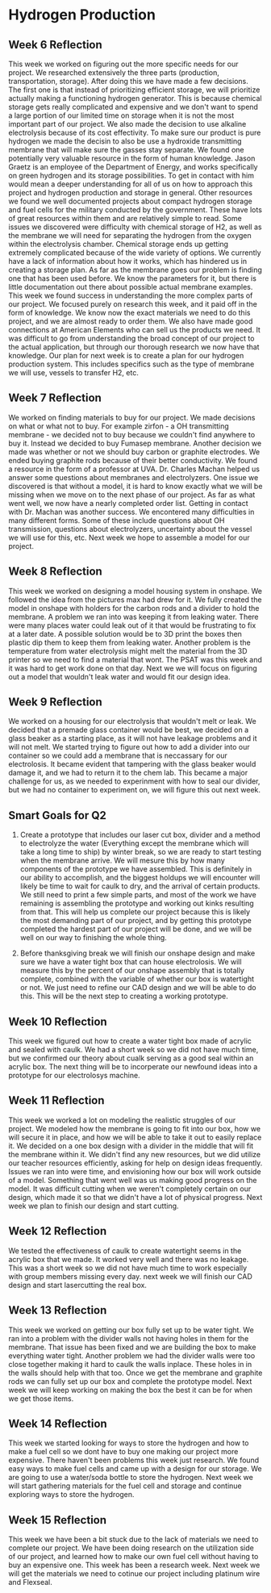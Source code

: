 # Hydrogen Production

## Week 6 Reflection
This week we worked on figuring out the more specific needs for our project. We researched extensively the three parts (production, transportation, storage). After doing this we have made a few decisions. The first one is that instead of prioritizing efficient storage, we will prioritize actually making a functioning hydrogen generator. This is because chemical storage gets really complicated and expensive and we don't want to spend a large portion of our limited time on storage when it is not the most important part of our project. We also made the decision to use alkaline electrolysis because of its cost effectivity. To make sure our product is pure hydrogen we made the decisin to also be use a hydroxide transmitting membrane that will make sure the gasses stay separate. We found one potentially very valuable resource in the form of human knowledge. Jason Graetz is an employee of the Department of Energy, and works specifically on green hydrogen and its storage possibilities. To get in contact with him would mean a deeper understanding for all of us on how to approach this project and hydrogen production and storage in general. Other resources we found we well documented projects about compact hydrogen storage and fuel cells for the military conducted by the government. These have lots of great resources within them and are relatively simple to read. Some issues we discovered were difficulty with chemical storage of H2, as well as the membrane we will need for separating the hydrogen from the oxygen within the electrolysis chamber. Chemical storage ends up getting extremely complicated because of the wide variety of options. We currently have a lack of information about how it works, which has hindered us in creating a storage plan. As far as the membrane goes our problem is finding one that has been used before. We know the parameters for it, but there is little documentation out there about possible actual membrane examples. This week we found success in understanding the more complex parts of our project. We focused purely on research this week, and it paid off in the form of knowledge. We know now the exact materials we need to do this project, and we are almost ready to order them. We also have made good connections at American Elements who can sell us the products we need. It was difficult to go from understanding the broad concept of our project to the actual application, but through our thorough research we now have that knowledge. Our plan for next week is to create a plan for our hydrogen production system. This includes specifics such as the type of membrane we will use, vessels to transfer H2, etc.

## Week 7 Reflection
We worked on finding materials to buy for our project. We made decisions on what or what not to buy. For example zirfon - a OH transmitting membrane - we decided not to buy because we couldn't find anywhere to buy it. Instead we decided to buy Fumasep membrane. Another decision we made was whether or not we should buy carbon or graphite electrodes. We ended buying graphite rods because of their better conductivity. We found a resource in the form of a professor at UVA. Dr. Charles Machan helped us answer some questions about membranes and electrolyzers. One issue we discovered is that without a model, it is hard to know exactly what we will be missing when we move on to the next phase of our project. As far as what went well, we now have a nearly completed order list. Getting in contact with Dr. Machan was another success. We encontered many difficulties in many different forms. Some of these include questions about OH transmission, questions about electrolyzers, uncertainty about the vessel we will use for this, etc. Next week we hope to assemble a model for our project.

## Week 8 Reflection
This week we worked on designing a model housing system in onshape. We followed the idea from the pictures max had drew for it. We fully created the model in onshape with holders for the carbon rods and a divider to hold the membrane. A problem we ran into was keeping it from leaking water. There were many places water could leak out of it that would be frustrating to fix at a later date. A possible solution would be to 3D print the boxes then plastic dip them to keep them from leaking water. Another problem is the temperature from water electrolysis might melt the material from the 3D printer so we need to find a material that wont. The PSAT was this week and it was hard to get work done on that day. Next we we will focus on figuring out a model that wouldn't leak water and would fit our design idea.

## Week 9 Reflection
We worked on a housing for our electrolysis that wouldn't melt or leak. We decided that a premade glass container would be best, we decided on a glass beaker as a starting place, as it will not have leakage problems and it will not melt. We started trying to figure out how to add a divider into our container so we could add a membrane that is neccassary for our electrolosis. It became evident that tampering with the glass beaker would damage it, and we had to return it to the chem lab. This became a major challenge for us, as we needed to experinment with how to seal our divider, but we had no container to experiment on, we will figure this out next week. 

## Smart Goals for Q2
1. Create a prototype that includes our laser cut box, divider and a method to electrolyze the water (Everything except the membrane which will take a long time to ship) by winter break, so we are ready to start testing when the membrane arrive. We will mesure this by how many components of the prototype we have assembled. This is definitely in our ability to accomplish, and the biggest holdups we will encounter will likely be time to wait for caulk to dry, and the arrival of certain products. We still need to print a few simple parts, and most of the work we have remaining is assembling the prototype and working out kinks resulting from that. This will help us complete our project because this is likely the most demanding part of our project, and by getting this prototype completed the hardest part of our project will be done, and we will be well on our way to finishing the whole thing.

2. Before thanksgiving break we will finish our onshape design and make sure we have a water tight box that can house electrolosis. We will measure this by the percent of our onshape assembly that is totally complete, combined with the variable of whether our box is watertight or not. We just need to refine our CAD design and we will be able to do this. This will be the next step to creating a working prototype. 

## Week 10 Reflection
This week we figured out how to create a water tight box made of acrylic and sealed with caulk. We had a short week so we did not have much time, but we confirmed our theory about cualk serving as a good seal within an acrylic box. The next thing will be to incorperate our newfound ideas into a prototype for our electrolosys machine. 


## Week 11 Reflection
This week we worked a lot on modeling the realistic struggles of our project. We modeled how the membrane is going to fit into our box, how we will secure it in place, and how we will be able to take it out to easily replace it. We decided on a one box design  with a divider in the middle that will fit the membrane within it. We didn't find any new resources, but we did utilize our teacher resources efficiently, asking for help on design ideas frequently. Issues we ran into were time, and envisioning how our box will work outside of a model. Something that went well was us making good progress on the model. It was difficult cutting when we weren't completely certain on our design, which made it so that we didn't have a lot of physical progress. Next week we plan to finish our design and start cutting.

## Week 12 Reflection
We tested the effectiveness of caulk to create watertight seems in the acrylic box that we made. It worked very well and there was no leakage. This was a short week so we did not have much time to work especially with group members missing every day. next week we will finish our CAD design and start lasercutting the real box. 

## Week 13 Reflection
This week we worked on getting our box fully set up to be water tight. We ran into a problem with the divider walls not having holes in them for the membrane. That issue has been fixed and we are building the box to make everything water tight. Another problem we had the divider walls were too close together making it hard to caulk the walls inplace. These holes in in the walls should help with that too. Once we get the membrane and graphite rods we can fully set up our box and complete the prototype model. Next week we will keep working on making the box the best it can be for when we get those items.

## Week 14 Reflection
This week we started looking for ways to store the hydrogen and how to make a fuel cell so we dont have to buy one making our project more expensive. There haven't been problems this week just research. We found easy ways to make fuel cells and came up with a design for our storage. We are going to use a water/soda bottle to store the hydrogen. Next week we will start gathering materials for the fuel cell and storage and continue exploring ways to store the hydrogen.

## Week 15 Reflection
This week we have been a bit stuck due to the lack of materials we need to complete our project. We have been doing research on the utilization side of our project, and learned how to make our own fuel cell without having to buy an expensive one. This week has been a research week. Next week we will get the materials we need to cotinue our project including platinum wire and Flexseal.
